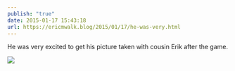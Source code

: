 ```yaml
---
publish: "true"
date: 2015-01-17 15:43:18
url: https://ericmwalk.blog/2015/01/17/he-was-very.html
---
```


He was very excited to get his picture taken with cousin Erik after the game.

![](https://ericmwalk.blog/uploads/2022/1eb2fc1fc9.jpg)